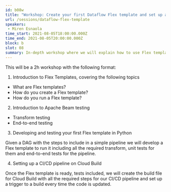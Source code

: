 ```yaml
---
id: b08w
title: "Workshop: Create your first Dataflow Flex template and set up a CI/CD pipeline for it on Cloud Build"
url: /sessions/dataflow-flex-template
speakers:
 - Miren Esnaola
time_start: 2021-08-05T18:00:00.000Z
time_end: 2021-08-05T20:00:00.000Z
block: b
slot: 08
summary: In-depth workshop where we will explain how to use Flex templates for testing and CI/CD of Beam data pipelines.
---
```


This will be a 2h workshop with the following format:

1. Introduction to Flex Templates, covering the following topics

- What are Flex templates?
- How do you create a Flex template?
- How do you run a Flex template?

2. Introduction to Apache Beam testing

- Transform testing
- End-to-end testing

3. Developing and testing your first Flex template in Python

Given a DAG with the steps to include in a simple pipeline we will develop a Flex template to run it including all the required transform, unit tests for them and end-to-end tests for the pipeline.

4. Setting up a CI/CD pipeline on Cloud Build

Once the Flex template is ready, tests included, we will create the build file for Cloud Build with all the required steps for our CI/CD pipeline and set up a trigger to a build every time the code is updated.